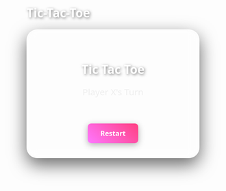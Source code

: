 # Tic-Tac-Toe
<!DOCTYPE html>
<html lang="en">
<head>
  <meta charset="UTF-8" />
  <meta name="viewport" content="width=device-width, initial-scale=1.0"/>
  <title>Tic Tac Toe - Dark X & O</title>
  <style>
    * {
      box-sizing: border-box;
      font-family: 'Segoe UI', sans-serif;
      margin: 0;
      padding: 0;
    }

    body {
      height: 100vh;
      background: linear-gradient(135deg, #6a1b9a, #8e24aa, #ab47bc);
      background-size: 400% 400%;
      animation: gradientAnimation 5s ease infinite;
      display: flex;
      justify-content: center;
      align-items: center;
    }

    @keyframes gradientAnimation {
      0% { background-position: 0% 50%; }
      50% { background-position: 100% 50%; }
      100% { background-position: 0% 50%; }
    }

    .game-container {
      background: rgba(255, 255, 255, 0.1);
      backdrop-filter: blur(12px);
      border-radius: 25px;
      padding: 35px;
      text-align: center;
      box-shadow: 0 15px 40px rgba(0, 0, 0, 0.6);
    }

    h1 {
      color: #fff;
      margin-bottom: 20px;
      text-shadow: 2px 2px 6px rgba(0, 0, 0, 0.5);
    }

    .status {
      color: #eee;
      margin: 15px 0;
      font-size: 1.3rem;
    }

    .board {
      display: grid;
      grid-template-columns: repeat(3, 100px);
      grid-gap: 10px;
      margin: 20px auto;
    }

    .cell {
      background: rgba(255, 255, 255, 0.1);
      border-radius: 15px;
      width: 100px;
      height: 100px;
      font-size: 2.5rem;
      display: flex;
      justify-content: center;
      align-items: center;
      cursor: pointer;
      transition: transform 0.2s ease, background 0.3s ease;
      box-shadow: inset 0 0 15px rgba(255, 255, 255, 0.3);
    }

    .cell:hover {
      background: rgba(255, 255, 255, 0.2);
      transform: scale(1.05);
    }

    .cell.X {
      color: #003366; /* Dark Blue */
    }

    .cell.O {
      color: #8B0000; /* Dark Red */
    }

    .cell.win {
      background-color: #00e676 !important;
      color: #000;
      font-weight: bold;
    }

    button {
      margin-top: 20px;
      padding: 12px 30px;
      font-size: 1rem;
      border: none;
      border-radius: 8px;
      background: linear-gradient(45deg, #ff77ff, #ff4081);
      color: #fff;
      font-weight: bold;
      cursor: pointer;
      box-shadow: 0 4px 15px rgba(0, 0, 0, 0.3);
      transition: transform 0.3s, background 0.3s;
    }

    button:hover {
      transform: scale(1.05);
      background: linear-gradient(45deg, #ff4081, #ff77ff);
    }
  </style>
</head>
<body>
  <div class="game-container">
    <h1>Tic Tac Toe</h1>
    <div class="status" id="statusText">Player X's Turn</div>
    <div class="board" id="board"></div>
    <button onclick="resetGame()">Restart</button>
  </div>

  <script>
    const board = document.getElementById("board");
    const statusText = document.getElementById("statusText");
    let currentPlayer = "X";
    let gameActive = true;
    let gameState = Array(9).fill("");

    const winPatterns = [
      [0,1,2], [3,4,5], [6,7,8],
      [0,3,6], [1,4,7], [2,5,8],
      [0,4,8], [2,4,6]
    ];

    function createBoard() {
      board.innerHTML = "";
      for (let i = 0; i < 9; i++) {
        const cell = document.createElement("div");
        cell.classList.add("cell");
        cell.dataset.index = i;
        cell.addEventListener("click", handleClick);
        board.appendChild(cell);
      }
    }

    function handleClick(e) {
      const index = e.target.dataset.index;
      if (gameState[index] || !gameActive) return;

      gameState[index] = currentPlayer;
      e.target.textContent = currentPlayer;
      e.target.classList.add(currentPlayer);

      if (checkWinner()) {
        statusText.textContent = `🎉 Player ${currentPlayer} Wins!`;
        gameActive = false;
        return;
      }

      if (!gameState.includes("")) {
        statusText.textContent = "🤝 It's a Draw!";
        gameActive = false;
        return;
      }

      currentPlayer = currentPlayer === "X" ? "O" : "X";
      statusText.textContent = `Player ${currentPlayer}'s Turn`;
    }

    function checkWinner() {
      for (const pattern of winPatterns) {
        const [a, b, c] = pattern;
        if (
          gameState[a] &&
          gameState[a] === gameState[b] &&
          gameState[a] === gameState[c]
        ) {
          document.querySelectorAll(".cell")[a].classList.add("win");
          document.querySelectorAll(".cell")[b].classList.add("win");
          document.querySelectorAll(".cell")[c].classList.add("win");
          return true;
        }
      }
      return false;
    }

    function resetGame() {
      currentPlayer = "X";
      gameActive = true;
      gameState = Array(9).fill("");
      statusText.textContent = `Player ${currentPlayer}'s Turn`;
      createBoard();
    }

    createBoard();
  </script>
</body>
</html>

